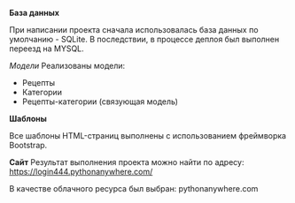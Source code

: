 **База данных**

При написании проекта сначала использовалась база данных по умолчанию - SQLite. В последствии, в процессе деплоя был выполнен переезд на MYSQL.

*Модели*
Реализованы модели:
* Рецепты
* Категории
* Рецепты-категории (связующая модель)

**Шаблоны**

Все шаблоны HTML-страниц выполнены с использованием фреймворка Bootstrap.

**Сайт**
Результат выполнения проекта можно найти по адресу: https://login444.pythonanywhere.com/

В качестве облачного ресурса был выбран: pythonanywhere.com

